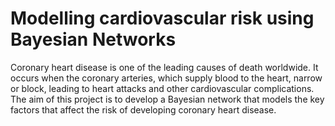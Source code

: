 # Modelling cardiovascular risk using Bayesian Networks

Coronary heart disease is one of the leading causes of death worldwide. It occurs when the coronary arteries, which supply blood to the heart, narrow or block, leading to heart attacks and other cardiovascular complications. The aim of this project is to develop a Bayesian network that models the key factors that affect the risk of developing coronary heart disease.
